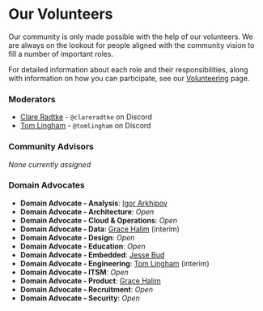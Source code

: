 # Our Volunteers

Our community is only made possible with the help of our volunteers. We are always on the lookout for people aligned with the community vision to fill a number of important roles.

For detailed information about each role and their responsibilities, along with information on how you can participate, see our [Volunteering](../03_contributing/03_volunteering.md) page.

### Moderators

- [Clare Radtke](https://www.linkedin.com/in/clareradtke/) - `@clareradtke` on Discord
- [Tom Lingham](https://tomlingham.com) - `@tomlingham` on Discord

### Community Advisors

*None currently assigned*

### Domain Advocates

- **Domain Advocate - Analysis**: [Igor Arkhipov](https://www.linkedin.com/in/igarkhipov/)
- **Domain Advocate - Architecture**: *Open*
- **Domain Advocate - Cloud & Operations**: *Open*
- **Domain Advocate - Data**: [Grace Halim](https://www.linkedin.com/in/gracehalim/) (interim)
- **Domain Advocate - Design**: *Open*
- **Domain Advocate - Education**: *Open*
- **Domain Advocate - Embedded**: [Jesse Bud](https://www.linkedin.com/in/jesse-bud-240471251/)
- **Domain Advocate - Engineering**: [Tom Lingham](https://tomlingham.com) (interim)
- **Domain Advocate - ITSM**: *Open*
- **Domain Advocate - Product**: [Grace Halim](https://www.linkedin.com/in/gracehalim/)
- **Domain Advocate - Recruitment**: *Open*
- **Domain Advocate - Security**: *Open*